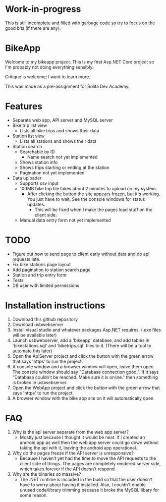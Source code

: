 # Work-in-progress
This is still incomplete and filled with garbage code so try to focus on the good bits (if there are any).

# BikeApp
Welcome to my bikeapp project. This is my first Asp.NET Core project so I'm probably not doing everything sensibly.

Critique is welcome; I want to learn more.

This was made as a pre-assignment for Solita Dev Academy.

# Features
- Separate web app, API server and MySQL server
- Bike trip list view
	- Lists all bike trips and shows their data
- Station list view
	- Lists all stations and shows their data
- Station search
	- Searchable by ID
		- Name search not yet implemented
	- Shows station info
	- Shows trips starting or ending at the station
	- Pagination not yet implemented
- Data uploader
	- Supports csv input
	- 100MB bike trip file takes about 2 minutes to upload on my system.
		- After clicking the button the site appears frozen, but it's working. You just have to wait. See the console windows for status updates.
			- This will be fixed when I make the pages load stuff on the client side.
	- Manual data entry form not yet implemented
	
# TODO
- Figure out how to send page to client early without data and do api requests late.
- Fix bike stations page layout
- Add pagination to station search page
- Station and trip entry form
- Tests
- DB user with limited permissions

# Installation instructions
1. Download this github repository
2. Download usbwebserver
3. Install visual studio and whatever packages Asp.NET requires. (.exe files will be available later)
4. Launch usbwebserver, add a 'bikeapp' database, and add tables in 'bikestations.sql' and 'biketrips.sql' files to it. (There will be a tool to automate this later)
5. Open the ApiServer project and click the button with the green arrow that says 'https' to run the project.
6. A console window and a browser window will open, leave them open. The console window should say "Database connection good.". If it says "Database couldn't be reached. Make sure it is online." then something is broken in usbwebserver.
7. Open the WebApp project and click the button with the green arrow that says 'https' to run the project.
8. A browser window with the bike app site on it will automatically open.

# FAQ
1. Why is the api server separate from the web app server?
    - Mostly just because I thought it would be neat. If I created an android app as well then the web app server could go down without taking the api with it, leaving the android app operational.
2. Why do the pages freeze if the API server is unresponsive?
	- Because I haven't yet had the time to move the API requests to the client side of things. The pages are completely rendered server side, which takes forever if the API doesn't respond.
3. Why are the binaries so massive?
	- The .NET runtime is included in the build so that the user doesn't have to worry about having it installed. Also, I couldn't enable unused code/library trimming because it broke the MySQL libary for some reason.
